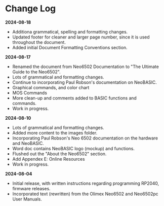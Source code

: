 # Change Log

**2024-08-18**
- Additiona grammatical, spelling and formatting changes.
- Updated footer for cleaner and larger page number, since it is used throughout the document.
- Added initial Document Formatting Conventions section.


**2024-08-17**
- Renamed the document from Neo6502 Documentation to "The Ultimate Guide to the Neo6502".
- Lots of grammatical and formatting changes.
- Continue to incorporating Paul Robson's documentation on NeoBASIC.
- Graphical commands, and color chart
- MOS Commands
- More clean-up and comments added to BASIC functions and commands.
- Work in progress.

**2024-08-10**
- Lots of grammatical and formatting changes.
- Added more content to the images folder.
- Incorporating Paul Robson's Neo 6502 documentation on the hardware and NeoBASIC.
- Word doc contains NeoBASIC logo (mockup) and functions.
- Flushed out the "About the Neo6502" section.
- Add Appendex E: Online Resources
- Work in progress.

**2024-08-04**
- Initial release, with written instructions regarding programming RP2040, firmware releases.
- Incorporated text (rewritten) from the Olimex Neo6502 and Neo6502pc User Manuals.


